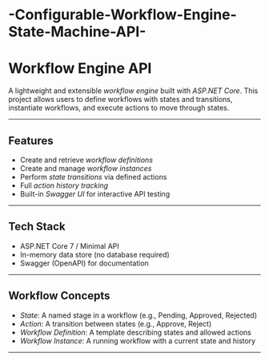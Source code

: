 # -Configurable-Workflow-Engine-State-Machine-API-
#  Workflow Engine API

A lightweight and extensible *workflow engine* built with *ASP.NET Core*. This project allows users to define workflows with states and transitions, instantiate workflows, and execute actions to move through states.

---

## Features

- Create and retrieve *workflow definitions*
- Create and manage *workflow instances*
- Perform *state transitions* via defined actions
- Full *action history tracking*
- Built-in *Swagger UI* for interactive API testing

---

##  Tech Stack

- ASP.NET Core 7 / Minimal API
- In-memory data store (no database required)
- Swagger (OpenAPI) for documentation

---

##  Workflow Concepts

- *State*: A named stage in a workflow (e.g., Pending, Approved, Rejected)
- *Action*: A transition between states (e.g., Approve, Reject)
- *Workflow Definition*: A template describing states and allowed actions
- *Workflow Instance*: A running workflow with a current state and history

---
